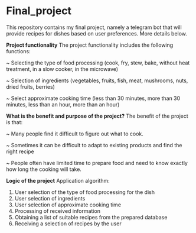 # Final_project
This repository contains my final project, namely a telegram bot that will provide recipes for dishes based on user preferences. More details below.

**Project functionality**
The project functionality includes the following functions:

~ Selecting the type of food processing (cook, fry, stew, bake, without heat treatment, in a slow cooker, in the microwave)

~ Selection of ingredients (vegetables, fruits, fish, meat, mushrooms, nuts, dried fruits, berries)

~ Select approximate cooking time (less than 30 minutes, more than 30 minutes, less than an hour, more than an hour)

**What is the benefit and purpose of the project?**
The benefit of the project is that:

~ Many people find it difficult to figure out what to cook.

~ Sometimes it can be difficult to adapt to existing products and find the right recipe

~ People often have limited time to prepare food and need to know exactly how long the cooking will take.

**Logic of the project**
Application algorithm:
1) User selection of the type of food processing for the dish
2) User selection of ingredients
3) User selection of approximate cooking time
4) Processing of received information
5) Obtaining a list of suitable recipes from the prepared database
6) Receiving a selection of recipes by the user

